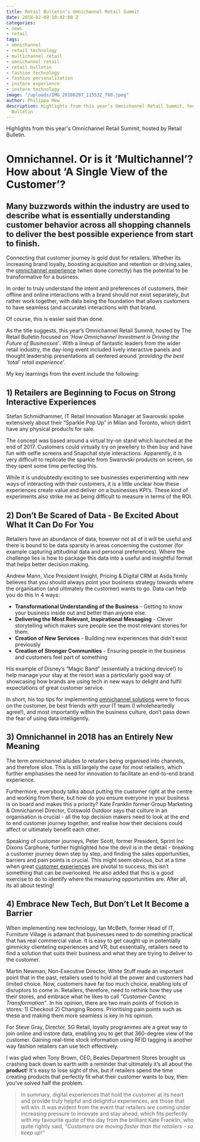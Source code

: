 ```yaml
---
title: Retail Bulletin’s Omnichannel Retail Summit
date: 2018-02-09 10:42:00 Z
categories:
- news
- retail
tags:
- omnichannel
- retail technology
- multichannel retail
- omnichannel retail
- retail bulletin
- fashion technology
- fashion personalization
- instore experience
- instore technology
image: "/uploads/IMG_20180207_115532_760.jpeg"
author: Philippa Mew
description: Highlights from this year’s Omnichannel Retail Summit, hosted by Retail
  Bulletin
---
```


Highlights from this year's Omnichannel Retail Summit, hosted by Retail Bulletin.

# Omnichannel. Or is it ‘Multichannel’? How about ‘A Single View of the Customer’?

## Many buzzwords within the industry are used to describe what is essentially understanding customer behavior across all shopping channels to deliver the best possible experience from start to finish.

Connecting that customer journey is gold dust for retailers. Whether its increasing brand loyalty, boosting acquisition and retention or driving sales, the [omnichannel experience](https://dressipi.com/omnichannel-personalization/) (when done correctly) has the potential to be transformative for a business.

In order to truly understand the intent and preferences of customers, their offline and online interactions with a brand should not exist separately, but rather work together, with data being the foundation that allows customers to have seamless (and accurate) interactions with that brand.

Of course, this is easier said than done.

As the title suggests, this year’s Omnichannel Retail Summit, hosted by The Retail Bulletin focused on *‘How Omnichannel Investment is Driving the Future of Businesses’*. With a lineup of fantastic leaders from the wider retail industry, the day-long event included lively interactive panels and thought leadership presentations all centered around *‘providing the best ‘total’ retail experience’*. 

My key learnings from the event include the following:

## 1) Retailers are Beginning to Focus on Strong Interactive Experiences 

Stefan Schmidhammer, IT Retail Innovation Manager at Swarovski spoke extensively about their “Sparkle Pop Up” in Milan and Toronto, which didn’t have any physical products for sale. 

The concept was based around a virtual try-on stand which launched at the end of 2017. Customers could virtually try on jewellery to then buy and have fun with selfie screens and Snapchat style interactions. Apparently, it is very difficult to replicate the sparkle from Swarovski products on screen, so they spent some time perfecting this. 

While it is undoubtedly exciting to see businesses experimenting with new ways of interacting with their customers, it is a little unclear how these experiences create value and deliver on a businesses KPI’s. These kind of experiments also strike me as being difficult to measure in terms of the ROI.

## 2) Don’t Be Scared of Data - Be Excited About What It Can Do For You

Retailers have an abundance of data, however not all of it will be useful and there is bound to be data sparsity in areas concerning the customer (for example capturing attitudinal data and personal preferences). Where the challenge lies is how to package this data into a useful and insightful format that helps better decision making.

Andrew Mann, Vice President Insight, Pricing & Digital CRM at Asda firmly believes that you should always point your business strategy towards where the organisation (and ultimately the customer) wants to go. Data can help you do this in 4 ways:

* **Transformational Understanding of the Business** - Getting to know your business inside out and better than anyone else.
* **Delivering the Most Relevant, Inspirational Messaging** - Clever storytelling which makes sure people see the most relevant stories for them.
* **Creation of New Services** - Building new experiences that didn’t exist previously
* **Creation of Stronger Communities** - Ensuring people in the business and customers feel part of something

His example of Disney’s “Magic Band” (essentially a tracking device!) to help manage your stay at the resort was a particularly good way of showcasing how brands are using tech in new ways to delight and fulfil expectations of great customer service.

In short, his top tips for implementing [omnichannel solutions](https://dressipi.com/omnichannel-personalization/) were to focus on the customer, be best friends with your IT team (I wholeheartedly agree!), and most importantly within the business culture, don’t pass down the fear of using data intelligently.

## 3) Omnichannel in 2018 has an Entirely New Meaning

The term omnichannel alludes to retailers being organised into channels, and therefore silos. This is still largely the case for most retailers, which further emphasises the need for innovation to facilitate an end-to-end brand experience. 

Furthermore, everybody talks about putting the customer right at the centre and working from there, but how do you ensure everyone in your business is on board and makes this a priority? Kate Franklin former Group Marketing & Omnichannel Director, Cotswold Outdoor says that culture in an organisation is crucial - all the top decision makers need to look at the end to end customer journey together, and realise how their decisions could affect or ultimately benefit each other.

Speaking of customer journeys, Peter Scott, former President, Sprint Inc Dixons Carphone, further highlighted how the devil is in the detail - breaking a customer journey down step by step, and finding the sales opportunities, barriers and pain points is crucial. This might seem obvious, but at a time when great [customer experiences](https://dressipi.com/solutions/product-experience/) are pivotal to success, this isn’t something that can be overlooked. He also added that this is a good exercise to do to identify where the measuring opportunities are. After all, its all about testing!


## 4) Embrace New Tech, But Don’t Let It Become a Barrier

When implementing new technology, Ian McBeth, former Head of IT, Furniture Village is adamant that businesses need to do something practical that has real commercial value. It is easy to get caught up in potentially gimmicky clienteling experiences and VR, but essentially, retailers need to find a solution that suits their business and what they are trying to deliver to the customer.

Martin Newman, Non-Executive Director, White Stuff made an important point that in the past, retailers used to hold all the power and customers had limited choice. Now, customers have far too much choice, enabling lots of disruptors to come in. Retailers, therefore, need to rethink how they use their stores, and embrace what he likes to call *“Customer Centric Transformation”*. In his opinion, there are two main points of friction in stores: 1) Checkout 2) Changing Rooms. Prioritising pain points such as these and making them more seamless is key in his opinion.
 
For Steve Gray, Director, SG Retail, loyalty programmes are a great way to join online and instore data, enabling you to get that 360-degree view of the customer. Gaining real-time stock information using RFID tagging is another way fashion retailers can use tech effectively.

I was glad when Tony Brown, CEO, Beales Department Stores brought us crashing back down to earth with a reminder that ultimately it’s all about the **product**! It's easy to lose sight of this, but if retailers spend the time creating products that perfectly fit what their customer wants to buy, then you’ve solved half the problem.


>In summary, digital experiences that hold the customer at its heart and provide truly helpful and delightful experiences, are those that will win. It was evident from the event that retailers are coming under increasing pressure to innovate and stay ahead, which fits perfectly with my favourite quote of the day from the brilliant Kate Franklin, who quite rightly said, *“Customers are moving faster than the retailers - so keep up!”* 